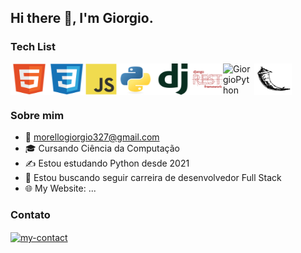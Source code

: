 ## Hi there 👋, I'm Giorgio.
### Tech List
<div style="display: flex">
 <img align="center" alt="Giorgio-HTML" height="50" width="60" src="https://raw.githubusercontent.com/devicons/devicon/master/icons/html5/html5-original.svg">
 <img align="center" alt="Giorgio-CSS" height="50" width="60" src="https://raw.githubusercontent.com/devicons/devicon/master/icons/css3/css3-original.svg">
 <img align="center"alt="GiorgioPython"height="50"width="50"src="https://github.com/devicons/devicon/blob/master/icons/javascript/javascript-original.svg">
 <img align="center" alt="Giorgio-Python" height="50" width="60" src="https://raw.githubusercontent.com/devicons/devicon/master/icons/python/python-original.svg">
 <img align="center" alt="Giorgio-Django" height="50" width="60" src="https://github.com/devicons/devicon/blob/master/icons/django/django-plain.svg">
 <img title="Django Rest Framework" align="center"alt="GiorgioPython"height="50"width="50"src="https://raw.githubusercontent.com/devicons/devicon/ca28c779441053191ff11710fe24a9e6c23690d6/icons/djangorest/djangorest-line.svg">
 <img title="Django Ninja" align="center"alt="GiorgioPython"height="50"width="50"src="https://django-ninja.dev/img/logo-big.png">
 
 <img align="center" alt="Flask-Django" height="50" width="60" src="https://github.com/devicons/devicon/blob/master/icons/flask/flask-original.svg">


  


 
</div>

### Sobre mim
- 📧 morellogiorgio327@gmail.com
- 🎓 Cursando Ciência da Computação
- ✍️ Estou estudando Python desde 2021
- 📝 Estou buscando seguir carreira de desenvolvedor Full Stack
- 🌐 My Website: ...


### Contato
<a href="https://www.linkedin.com/in/giorgio-morello-b72342231/" target="_blank" >
 <img align="center" alt="my-contact" src="https://img.shields.io/badge/LinkedIn-0077B5?style=for-the-badge&logo=linkedin&logoColor=white">
</a>





